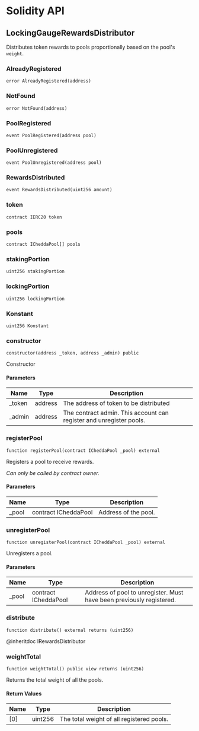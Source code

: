 # Solidity API

## LockingGaugeRewardsDistributor

Distributes token rewards to pools proportionally based on the pool's
`weight`.

### AlreadyRegistered

```solidity
error AlreadyRegistered(address)
```

### NotFound

```solidity
error NotFound(address)
```

### PoolRegistered

```solidity
event PoolRegistered(address pool)
```

### PoolUnregistered

```solidity
event PoolUnregistered(address pool)
```

### RewardsDistributed

```solidity
event RewardsDistributed(uint256 amount)
```

### token

```solidity
contract IERC20 token
```

### pools

```solidity
contract ICheddaPool[] pools
```

### stakingPortion

```solidity
uint256 stakingPortion
```

### lockingPortion

```solidity
uint256 lockingPortion
```

### Konstant

```solidity
uint256 Konstant
```

### constructor

```solidity
constructor(address _token, address _admin) public
```

Constructor

#### Parameters

| Name | Type | Description |
| ---- | ---- | ----------- |
| _token | address | The address of token to be distributed |
| _admin | address | The contract admin. This account can register and unregister pools. |

### registerPool

```solidity
function registerPool(contract ICheddaPool _pool) external
```

Registers a pool to receive rewards.

_Can only be called by contract owner._

#### Parameters

| Name | Type | Description |
| ---- | ---- | ----------- |
| _pool | contract ICheddaPool | Address of the pool. |

### unregisterPool

```solidity
function unregisterPool(contract ICheddaPool _pool) external
```

Unregisters a pool.

#### Parameters

| Name | Type | Description |
| ---- | ---- | ----------- |
| _pool | contract ICheddaPool | Address of pool to unregister. Must have been previously registered. |

### distribute

```solidity
function distribute() external returns (uint256)
```

@inheritdoc	IRewardsDistributor

### weightTotal

```solidity
function weightTotal() public view returns (uint256)
```

Returns the total weight of all the pools.

#### Return Values

| Name | Type | Description |
| ---- | ---- | ----------- |
| [0] | uint256 | The total weight of all registered pools. |

